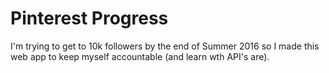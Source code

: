 # Pinterest Progress
I'm trying to get to 10k followers by the end of Summer 2016 so I made this web app to keep myself accountable (and learn wth API's are).
